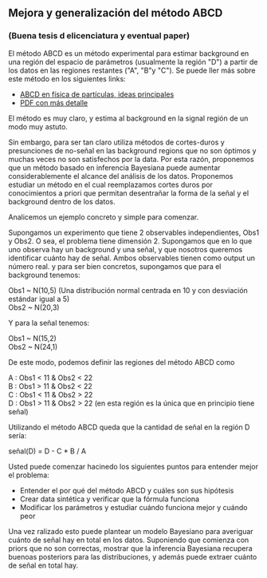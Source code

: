 ## Mejora y generalización del método ABCD

### (Buena tesis d elicenciatura y eventual paper)

El método ABCD es un método experimental para estimar background en una región del espacio de parámetros (usualmente la región "D") a partir de los datos en las regiones restantes ("A", "B"y "C").  Se puede ller más sobre este método en los siguientes links:

- <a href="https://particle.wiki/wiki/ABCD_method">ABCD en física de partículas, ideas principales</a>
- <a href="https://twiki.cern.ch/twiki/pub/Main/ABCDMethod/ABCDGuide_draft18Oct18.pdf?">PDF con más detalle</a>

El método es muy claro, y estima al background en la signal región de un modo muy astuto. 

Sin embargo, para ser tan claro utiliza métodos de cortes-duros y presunciones de no-señal en las background regions que no son óptimos y muchas veces no son satisfechos por la data.  Por esta razón, proponemos que un método basado en inferencia Bayesiana puede aumentar considerablemente el alcance del análisis de los datos.  Proponemos estudiar un método en el cual reemplazamos cortes duros por conocimientos a priori que permitan desentrañar la forma de la señal y el background dentro de los datos.

Analicemos un ejemplo concreto y simple para comenzar.

Supongamos un experimento que tiene 2 observables independientes, Obs1 y Obs2. O sea, el problema tiene dimensión 2.  Supongamos que en lo que uno observa hay un background y una señal, y que nosotros queremos identificar cuánto hay de señal.    Ambos observables tienen como output un número real. y para ser bien concretos, supongamos que para el background tenemos:

Obs1 ~ N(10,5)   (Una distribución normal centrada en 10 y con desviación estándar igual a 5) <br>
Obs2 ~ N(20,3)

Y para la señal tenemos:

Obs1 ~ N(15,2)<br>
Obs2 ~ N(24,1)

De este modo, podemos definir las regiones del método ABCD como

A : Obs1 < 11 & Obs2 < 22<br>
B : Obs1 > 11 & Obs2 < 22<br>
C : Obs1 < 11 & Obs2 > 22<br>
D : Obs1 > 11 & Obs2 > 22  (en esta región es la única que en principio tiene señal)

Utilizando el método ABCD queda que la cantidad de señal en la región D sería:

señal(D) = D - C * B / A

Usted puede comenzar hacinedo los siguientes puntos para entender mejor el problema:

- Entender el por qué del método ABCD y cuáles son sus hipótesis
- Crear data sintética y verificar que la fórmula funciona
- Modificar los parámetros y estudiar cuándo funciona mejor y cuándo peor

Una vez ralizado esto puede plantear un modelo Bayesiano para averiguar cuánto de señal hay en total en los datos.  Suponiendo que comienza con priors que no son correctas, mostrar que la inferencia Bayesiana recupera buenoas posteriors para las distribuciones, y además puede extraer cuánto de señal en total hay.







